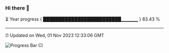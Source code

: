 ### Hi there 👋

⏳ Year progress { █████████████████████████▁▁▁▁▁ } 83.43 %

---

⏰ Updated on Wed, 01 Nov 2023 12:33:06 GMT

![Progress Bar CI](https://github.com/ZhaoGui/ZhaoGui/workflows/Progress%20Bar%20CI/badge.svg)

